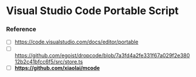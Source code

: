 Visual Studio Code Portable Script
=======================================
### Reference
- [ ] https://code.visualstudio.com/docs/editor/portable
- [ ] https://github.com/egoist/dropcode/blob/7a3fd4a2fe331f67a029f2e38012b2c41bfcc6f5/src/store.ts
- [ ] **https://github.com/xiaolai/mcode**
